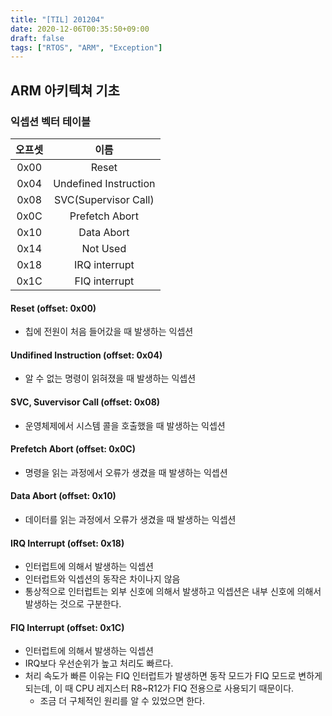 ```yaml
---
title: "[TIL] 201204"
date: 2020-12-06T00:35:50+09:00
draft: false
tags: ["RTOS", "ARM", "Exception"]
---
```


## ARM 아키텍쳐 기초
### 익셉션 벡터 테이블
|오프셋|         이름          |
|:----:|:---------------------:|
| 0x00 | Reset                 |
| 0x04 | Undefined Instruction |
| 0x08 | SVC(Supervisor Call)  |
| 0x0C | Prefetch Abort        |
| 0x10 | Data Abort            |
| 0x14 | Not Used              |
| 0x18 | IRQ interrupt         |
| 0x1C | FIQ interrupt         |

#### Reset (offset: 0x00)
- 칩에 전원이 처음 들어갔을 때 발생하는 익셉션

#### Undifined Instruction (offset: 0x04)
- 알 수 없는 명령이 읽혀졌을 때 발생하는 익셉션

#### SVC, Suvervisor Call (offset: 0x08)
- 운영체제에서 시스템 콜을 호출했을 때 발생하는 익셉션

#### Prefetch Abort (offset: 0x0C)
- 명령을 읽는 과정에서 오류가 생겼을 때 발생하는 익셉션

#### Data Abort (offset: 0x10)
- 데이터를 읽는 과정에서 오류가 생겼을 때 발생하는 익셉션

#### IRQ Interrupt (offset: 0x18)
- 인터럽트에 의해서 발생하는 익셉션
- 인터럽트와 익셉션의 동작은 차이나지 않음
- 통상적으로 인터럽트는 외부 신호에 의해서 발생하고 익셉션은 내부 신호에 의해서 발생하는 것으로 구분한다.

#### FIQ Interrupt (offset: 0x1C)
- 인터럽트에 의해서 발생하는 익셉션
- IRQ보다 우선순위가 높고 처리도 빠르다.
- 처리 속도가 빠른 이유는 FIQ 인터럽트가 발생하면 동작 모드가 FIQ 모드로 변하게 되는데, 이 때 CPU 레지스터 R8~R12가 FIQ 전용으로 사용되기 때문이다.
	- 조금 더 구체적인 원리를 알 수 있었으면 한다.